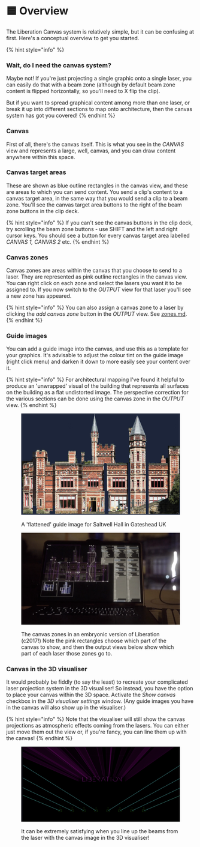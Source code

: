 # 🟦 Overview

The Liberation Canvas system is relatively simple, but it can be confusing at first. Here's a conceptual overview to get you started.&#x20;

{% hint style="info" %}
### Wait, do I need the canvas system?

Maybe not! If you're just projecting a single graphic onto a single laser, you can easily do that with a beam zone (although by default beam zone content is flipped horizontally, so you'll need to X flip the clip).&#x20;

But if you want to spread graphical content among more than one laser, or break it up into different sections to map onto architecture, then the canvas system has got you covered!&#x20;
{% endhint %}

### Canvas

First of all, there's the canvas itself. This is what you see in the _CANVAS_ view and represents a large, well, canvas, and you can draw content anywhere within this space.&#x20;

### Canvas target areas

These are shown as blue outline rectangles in the canvas view, and these are areas to which you can send content. You send a clip's content to a canvas target area, in the same way that you would send a clip to a beam zone. You'll see the canvas target area buttons to the right of the beam zone buttons in the clip deck.&#x20;

{% hint style="info" %}
If you can't see the canvas buttons in the clip deck, try scrolling the beam zone buttons - use SHIFT and the left and right cursor keys. You should see a button for every canvas target area labelled _CANVAS 1, CANVAS 2_ etc.&#x20;
{% endhint %}

### Canvas zones

Canvas zones are areas within the canvas that you choose to send to a laser. They are represented as pink outline rectangles in the canvas view. You can right click on each zone and select the lasers you want it to be assigned to. If you now switch to the _OUTPUT_ view for that laser you'll see a new zone has appeared. &#x20;

{% hint style="info" %}
You can also assign a canvas zone to a laser by clicking the _add canvas zone_ button in the _OUTPUT_ view. See [zones.md](../output-view/zones.md "mention").
{% endhint %}

### Guide images

You can add a guide image into the canvas, and use this as a template for your graphics. It's advisable to adjust the colour tint on the guide image (right click menu) and darken it down to more easily see your content over it.&#x20;

{% hint style="info" %}
For architectural mapping I've found it helpful to produce an 'unwrapped' visual of the building that represents all surfaces on the building as a flat undistorted image. The perspective correction for the various sections can be done using the canvas zone in the _OUTPUT_ view.&#x20;
{% endhint %}

<figure><img src="../.gitbook/assets/SaltwellHallFlat2.jpg" alt=""><figcaption><p>A 'flattened' guide image for Saltwell Hall in Gateshead UK</p></figcaption></figure>

<figure><img src="../.gitbook/assets/SaltwellHallZones.png" alt=""><figcaption><p>The canvas zones in an embryonic version of Liberation (c2017!) Note the pink rectangles choose which part of the canvas to show, and then the output views below show which part of each laser those zones go to. </p></figcaption></figure>

### Canvas in the 3D visualiser

It would probably be fiddly (to say the least) to recreate your complicated laser projection system in the 3D visualiser! So instead, you have the option to place your canvas within the 3D space. Activate the _Show canvas_ checkbox in the _3D visualiser settings_ window. (Any guide images you have in the canvas will also show up in the visualiser.)

{% hint style="info" %}
Note that the visualiser will still show the canvas projections as atmospheric effects coming from the lasers. You can either just move them out the view or, if you're fancy, you can line them up with the canvas!
{% endhint %}

<figure><img src="../.gitbook/assets/Screenshot 2025-01-17 at 10.36.49.png" alt=""><figcaption><p>It can be extremely satisfying when you line up the beams from the laser with the canvas image in the 3D visualiser! </p></figcaption></figure>



